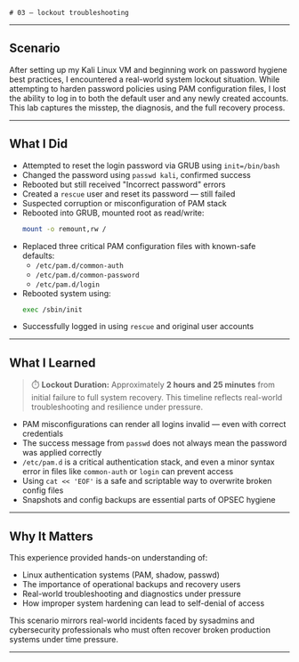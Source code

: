     # 03 — lockout troubleshooting

---

## Scenario

After setting up my Kali Linux VM and beginning work on password hygiene best practices, I encountered a real-world system lockout situation. While attempting to harden password policies using PAM configuration files, I lost the ability to log in to both the default user and any newly created accounts. This lab captures the misstep, the diagnosis, and the full recovery process.

---

## What I Did

- Attempted to reset the login password via GRUB using `init=/bin/bash`
- Changed the password using `passwd kali`, confirmed success
- Rebooted but still received "Incorrect password" errors
- Created a `rescue` user and reset its password — still failed
- Suspected corruption or misconfiguration of PAM stack
- Rebooted into GRUB, mounted root as read/write:
  ```bash
  mount -o remount,rw /
  ```
- Replaced three critical PAM configuration files with known-safe defaults:
  - `/etc/pam.d/common-auth`
  - `/etc/pam.d/common-password`
  - `/etc/pam.d/login`
- Rebooted system using:
  ```bash
  exec /sbin/init
  ```
- Successfully logged in using `rescue` and original user accounts

---

## What I Learned

> ⏱️ **Lockout Duration:** Approximately **2 hours and 25 minutes** from initial failure to full system recovery. This timeline reflects real-world troubleshooting and resilience under pressure.

- PAM misconfigurations can render all logins invalid — even with correct credentials
- The success message from `passwd` does not always mean the password was applied correctly
- `/etc/pam.d` is a critical authentication stack, and even a minor syntax error in files like `common-auth` or `login` can prevent access
- Using `cat << 'EOF'` is a safe and scriptable way to overwrite broken config files
- Snapshots and config backups are essential parts of OPSEC hygiene

---

## Why It Matters

This experience provided hands-on understanding of:
- Linux authentication systems (PAM, shadow, passwd)
- The importance of operational backups and recovery users
- Real-world troubleshooting and diagnostics under pressure
- How improper system hardening can lead to self-denial of access

This scenario mirrors real-world incidents faced by sysadmins and cybersecurity professionals who must often recover broken production systems under time pressure.

---
    

